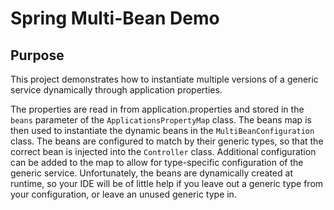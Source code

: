 # Spring Multi-Bean Demo

## Purpose

This project demonstrates how to instantiate multiple versions of a generic service dynamically through application
properties.

The properties are read in from application.properties and stored in the `beans` parameter of the
`ApplicationsPropertyMap` class.  The beans map is then used to instantiate the dynamic beans in the
`MultiBeanConfiguration` class.  The beans are configured to match by their generic types, so that the correct bean is
injected into the `Controller` class.  Additional configuration can be added to the map to allow for type-specific
configuration of the generic service.  Unfortunately, the beans are dynamically created at runtime, so your IDE will be
of little help if you leave out a generic type from your configuration, or leave an unused generic type in.

